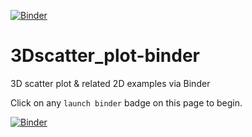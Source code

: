 [![Binder](https://mybinder.org/badge_logo.svg)](https://mybinder.org/v2/gh/fomightez/3Dscatter_plot-binder/master?filepath=index.ipynb)

# 3Dscatter_plot-binder

3D scatter plot & related 2D examples via Binder

Click on any `launch binder` badge on this page to begin.


[![Binder](https://mybinder.org/badge_logo.svg)](https://mybinder.org/v2/gh/fomightez/3Dscatter_plot-binder/master?filepath=index.ipynb)
